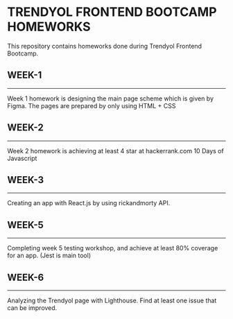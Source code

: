 # TRENDYOL FRONTEND BOOTCAMP HOMEWORKS

This repository contains homeworks done during Trendyol Frontend Bootcamp.

## WEEK-1

---

Week 1 homework is designing the main page scheme which is given by Figma. The pages are prepared by only using HTML + CSS

## WEEK-2

---

Week 2 homework is achieving at least 4 star at hackerrank.com 10 Days of Javascript

## WEEK-3

---

Creating an app with React.js by using rickandmorty API.

## WEEK-5

---

Completing week 5 testing workshop, and achieve at least 80% coverage for an app. (Jest is main tool)

## WEEK-6

---

Analyzing the Trendyol page with Lighthouse. Find at least one issue that can be improved.
